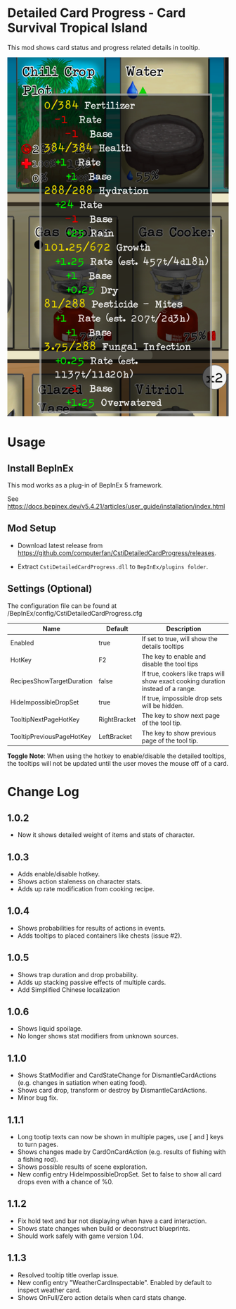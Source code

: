 # Detailed Card Progress - Card Survival Tropical Island

This mod shows card status and progress related details in tooltip.

![Preview](pic/screenshot1.png)

# Usage

## Install BepInEx

This mod works as a plug-in of BepInEx 5 framework.

See <https://docs.bepinex.dev/v5.4.21/articles/user_guide/installation/index.html>

## Mod Setup

- Download latest release from <https://github.com/computerfan/CstiDetailedCardProgress/releases>. 

- Extract `CstiDetailedCardProgress.dll` to `BepInEx/plugins folder`.

## Settings (Optional)

The configuration file can be found at /BepInEx/config/CstiDetailedCardProgress.cfg

|Name|Default|Description|
|--|--|--|
|Enabled|true|If set to true, will show the details tooltips|
|HotKey|F2|The key to enable and disable the tool tips|
|RecipesShowTargetDuration|false|If true, cookers like traps will show exact cooking duration instead of a range.|
|HideImpossibleDropSet|true|If true, impossible drop sets will be hidden.|
|TooltipNextPageHotKey|RightBracket|The key to show next page of the tool tip.|
|TooltipPreviousPageHotKey|LeftBracket|The key to show previous page of the tool tip.|

__Toggle Note__: When using the hotkey to enable/disable the detailed tooltips, the tooltips will not be updated until the user moves the mouse off of a card.

# Change Log

## 1.0.2
- Now it shows detailed weight of items and stats of character.

## 1.0.3 
- Adds enable/disable hotkey.
- Shows action staleness on character stats.
- Adds up rate modification from cooking recipe.

## 1.0.4
- Shows probabilities for results of actions in events.
- Adds tooltips to placed containers like chests (issue #2).

## 1.0.5
- Shows trap duration and drop probability.
- Adds up stacking passive effects of multiple cards.
- Add Simplified Chinese localization

## 1.0.6
- Shows liquid spoilage.
- No longer shows stat modifiers from unknown sources.

## 1.1.0
- Shows StatModifier and CardStateChange for DismantleCardActions (e.g. changes in satiation when eating food).
- Shows card drop, transform or destroy by DismantleCardActions.
- Minor bug fix.

## 1.1.1
- Long tootip texts can now be shown in multiple pages, use [ and ] keys to turn pages.
- Shows changes made by CardOnCardAction (e.g. results of fishing with a fishing rod).
- Shows possible results of scene exploration.
- New config entry HideImpossibleDropSet. Set to false to show all card drops even with a chance of %0.

## 1.1.2
- Fix hold text and bar not displaying when have a card interaction.
- Shows state changes when build or deconstruct blueprints.
- Should work safely with game version 1.04.

## 1.1.3
- Resolved tooltip title overlap issue.
- New config entry "WeatherCardInspectable". Enabled by default to inspect weather card.
- Shows OnFull/Zero action details when card stats change.
